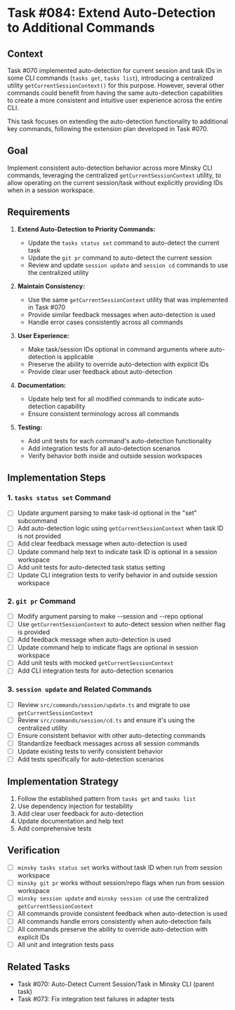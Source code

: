 # Task #084: Extend Auto-Detection to Additional Commands

## Context

Task #070 implemented auto-detection for current session and task IDs in some CLI commands (`tasks get`, `tasks list`), introducing a centralized utility `getCurrentSessionContext()` for this purpose. However, several other commands could benefit from having the same auto-detection capabilities to create a more consistent and intuitive user experience across the entire CLI.

This task focuses on extending the auto-detection functionality to additional key commands, following the extension plan developed in Task #070.

## Goal

Implement consistent auto-detection behavior across more Minsky CLI commands, leveraging the centralized `getCurrentSessionContext` utility, to allow operating on the current session/task without explicitly providing IDs when in a session workspace.

## Requirements

1. **Extend Auto-Detection to Priority Commands:**

   - Update the `tasks status set` command to auto-detect the current task
   - Update the `git pr` command to auto-detect the current session
   - Review and update `session update` and `session cd` commands to use the centralized utility

2. **Maintain Consistency:**

   - Use the same `getCurrentSessionContext` utility that was implemented in Task #070
   - Provide similar feedback messages when auto-detection is used
   - Handle error cases consistently across all commands

3. **User Experience:**

   - Make task/session IDs optional in command arguments where auto-detection is applicable
   - Preserve the ability to override auto-detection with explicit IDs
   - Provide clear user feedback about auto-detection

4. **Documentation:**

   - Update help text for all modified commands to indicate auto-detection capability
   - Ensure consistent terminology across all commands

5. **Testing:**
   - Add unit tests for each command's auto-detection functionality
   - Add integration tests for all auto-detection scenarios
   - Verify behavior both inside and outside session workspaces

## Implementation Steps

### 1. `tasks status set` Command

- [ ] Update argument parsing to make task-id optional in the "set" subcommand
- [ ] Add auto-detection logic using `getCurrentSessionContext` when task ID is not provided
- [ ] Add clear feedback message when auto-detection is used
- [ ] Update command help text to indicate task ID is optional in a session workspace
- [ ] Add unit tests for auto-detected task status setting
- [ ] Update CLI integration tests to verify behavior in and outside session workspace

### 2. `git pr` Command

- [ ] Modify argument parsing to make --session and --repo optional
- [ ] Use `getCurrentSessionContext` to auto-detect session when neither flag is provided
- [ ] Add feedback message when auto-detection is used
- [ ] Update command help to indicate flags are optional in session workspace
- [ ] Add unit tests with mocked `getCurrentSessionContext`
- [ ] Add CLI integration tests for auto-detection scenarios

### 3. `session update` and Related Commands

- [ ] Review `src/commands/session/update.ts` and migrate to use `getCurrentSessionContext`
- [ ] Review `src/commands/session/cd.ts` and ensure it's using the centralized utility
- [ ] Ensure consistent behavior with other auto-detecting commands
- [ ] Standardize feedback messages across all session commands
- [ ] Update existing tests to verify consistent behavior
- [ ] Add tests specifically for auto-detection scenarios

## Implementation Strategy

1. Follow the established pattern from `tasks get` and `tasks list`
2. Use dependency injection for testability
3. Add clear user feedback for auto-detection
4. Update documentation and help text
5. Add comprehensive tests

## Verification

- [ ] `minsky tasks status set` works without task ID when run from session workspace
- [ ] `minsky git pr` works without session/repo flags when run from session workspace
- [ ] `minsky session update` and `minsky session cd` use the centralized `getCurrentSessionContext`
- [ ] All commands provide consistent feedback when auto-detection is used
- [ ] All commands handle errors consistently when auto-detection fails
- [ ] All commands preserve the ability to override auto-detection with explicit IDs
- [ ] All unit and integration tests pass

## Related Tasks

- Task #070: Auto-Detect Current Session/Task in Minsky CLI (parent task)
- Task #073: Fix integration test failures in adapter tests
